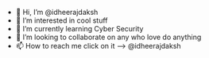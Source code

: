 - 👋 Hi, I’m @idheerajdaksh
- 👀 I’m interested in cool stuff
- 🌱 I’m currently learning Cyber Security
- 💞️ I’m looking to collaborate on any who love do anything
- 📫 How to reach me click on it --> @idheerajdaksh

<!---
idheerajdaksh/idheerajdaksh is a ✨ special ✨ repository because its `README.md` (this file) appears on your GitHub profile.
You can click the Preview link to take a look at your changes.
--->
